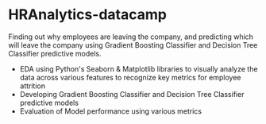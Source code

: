 # HRAnalytics-datacamp
Finding out why employees are leaving the company, and predicting which will leave the company using Gradient Boosting Classifier and Decision Tree Classifier predictive models.

* EDA using Python's Seaborn & Matplotlib libraries to visually analyze the data across various features to recognize key metrics for employee attrition
* Developing Gradient Boosting Classifier and Decision Tree Classifier predictive models 
* Evaluation of Model performance using various metrics
